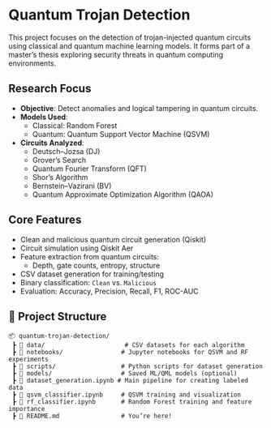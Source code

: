 
# Quantum Trojan Detection

This project focuses on the detection of trojan-injected quantum circuits using classical and quantum machine learning models. It forms part of a master’s thesis exploring security threats in quantum computing environments.

## Research Focus

- **Objective**: Detect anomalies and logical tampering in quantum circuits.
- **Models Used**: 
  - Classical: Random Forest
  - Quantum: Quantum Support Vector Machine (QSVM)
- **Circuits Analyzed**:
  - Deutsch–Jozsa (DJ)
  - Grover’s Search
  - Quantum Fourier Transform (QFT)
  - Shor’s Algorithm
  - Bernstein–Vazirani (BV)
  - Quantum Approximate Optimization Algorithm (QAOA)

## Core Features

- Clean and malicious quantum circuit generation (Qiskit)
- Circuit simulation using Qiskit Aer
- Feature extraction from quantum circuits:
  - Depth, gate counts, entropy, structure
- CSV dataset generation for training/testing
- Binary classification: `Clean` vs. `Malicious`
- Evaluation: Accuracy, Precision, Recall, F1, ROC-AUC

## 📁 Project Structure

```plaintext
📦 quantum-trojan-detection/
 ┣ 📂 data/                      # CSV datasets for each algorithm
 ┣ 📂 notebooks/                # Jupyter notebooks for QSVM and RF experiments
 ┣ 📂 scripts/                  # Python scripts for dataset generation
 ┣ 📂 models/                   # Saved ML/QML models (optional)
 ┣ 📜 dataset_generation.ipynb # Main pipeline for creating labeled data
 ┣ 📜 qsvm_classifier.ipynb     # QSVM training and visualization
 ┣ 📜 rf_classifier.ipynb       # Random Forest training and feature importance
 ┣ 📜 README.md                 # You’re here!
